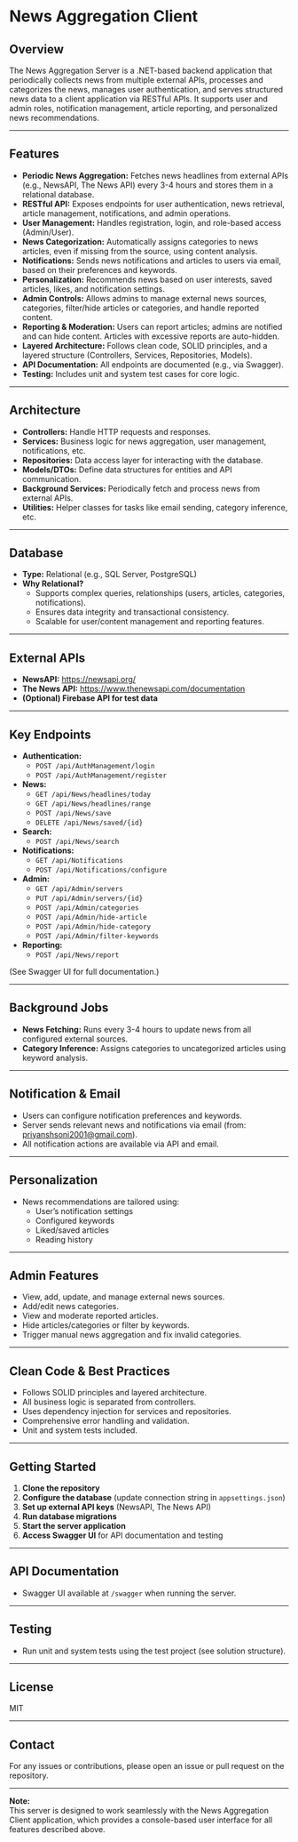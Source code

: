 # News Aggregation Client

## Overview

The News Aggregation Server is a .NET-based backend application that periodically collects news from multiple external APIs, processes and categorizes the news, manages user authentication, and serves structured news data to a client application via RESTful APIs. It supports user and admin roles, notification management, article reporting, and personalized news recommendations.

---

## Features

- **Periodic News Aggregation:** Fetches news headlines from external APIs (e.g., NewsAPI, The News API) every 3-4 hours and stores them in a relational database.
- **RESTful API:** Exposes endpoints for user authentication, news retrieval, article management, notifications, and admin operations.
- **User Management:** Handles registration, login, and role-based access (Admin/User).
- **News Categorization:** Automatically assigns categories to news articles, even if missing from the source, using content analysis.
- **Notifications:** Sends news notifications and articles to users via email, based on their preferences and keywords.
- **Personalization:** Recommends news based on user interests, saved articles, likes, and notification settings.
- **Admin Controls:** Allows admins to manage external news sources, categories, filter/hide articles or categories, and handle reported content.
- **Reporting & Moderation:** Users can report articles; admins are notified and can hide content. Articles with excessive reports are auto-hidden.
- **Layered Architecture:** Follows clean code, SOLID principles, and a layered structure (Controllers, Services, Repositories, Models).
- **API Documentation:** All endpoints are documented (e.g., via Swagger).
- **Testing:** Includes unit and system test cases for core logic.

---

## Architecture

- **Controllers:** Handle HTTP requests and responses.
- **Services:** Business logic for news aggregation, user management, notifications, etc.
- **Repositories:** Data access layer for interacting with the database.
- **Models/DTOs:** Define data structures for entities and API communication.
- **Background Services:** Periodically fetch and process news from external APIs.
- **Utilities:** Helper classes for tasks like email sending, category inference, etc.

---

## Database

- **Type:** Relational (e.g., SQL Server, PostgreSQL)
- **Why Relational?**  
  - Supports complex queries, relationships (users, articles, categories, notifications).
  - Ensures data integrity and transactional consistency.
  - Scalable for user/content management and reporting features.

---

## External APIs

- **NewsAPI:** https://newsapi.org/
- **The News API:** https://www.thenewsapi.com/documentation
- **(Optional) Firebase API for test data**

---

## Key Endpoints

- **Authentication:**  
  - `POST /api/AuthManagement/login`  
  - `POST /api/AuthManagement/register`
- **News:**  
  - `GET /api/News/headlines/today`  
  - `GET /api/News/headlines/range`  
  - `POST /api/News/save`  
  - `DELETE /api/News/saved/{id}`
- **Search:**  
  - `POST /api/News/search`
- **Notifications:**  
  - `GET /api/Notifications`  
  - `POST /api/Notifications/configure`
- **Admin:**  
  - `GET /api/Admin/servers`  
  - `PUT /api/Admin/servers/{id}`  
  - `POST /api/Admin/categories`  
  - `POST /api/Admin/hide-article`  
  - `POST /api/Admin/hide-category`  
  - `POST /api/Admin/filter-keywords`
- **Reporting:**  
  - `POST /api/News/report`

(See Swagger UI for full documentation.)

---

## Background Jobs

- **News Fetching:** Runs every 3-4 hours to update news from all configured external sources.
- **Category Inference:** Assigns categories to uncategorized articles using keyword analysis.

---

## Notification & Email

- Users can configure notification preferences and keywords.
- Server sends relevant news and notifications via email (from: priyanshsoni2001@gmail.com).
- All notification actions are available via API and email.

---

## Personalization

- News recommendations are tailored using:
  - User’s notification settings
  - Configured keywords
  - Liked/saved articles
  - Reading history

---

## Admin Features

- View, add, update, and manage external news sources.
- Add/edit news categories.
- View and moderate reported articles.
- Hide articles/categories or filter by keywords.
- Trigger manual news aggregation and fix invalid categories.

---

## Clean Code & Best Practices

- Follows SOLID principles and layered architecture.
- All business logic is separated from controllers.
- Uses dependency injection for services and repositories.
- Comprehensive error handling and validation.
- Unit and system tests included.

---

## Getting Started

1. **Clone the repository**
2. **Configure the database** (update connection string in `appsettings.json`)
3. **Set up external API keys** (NewsAPI, The News API)
4. **Run database migrations**
5. **Start the server application**
6. **Access Swagger UI** for API documentation and testing

---

## API Documentation

- Swagger UI available at `/swagger` when running the server.

---

## Testing

- Run unit and system tests using the test project (see solution structure).

---

## License

MIT

---

## Contact

For any issues or contributions, please open an issue or pull request on the repository.

---

**Note:**  
This server is designed to work seamlessly with the News Aggregation Client application, which provides a console-based user interface for all features described above. 

